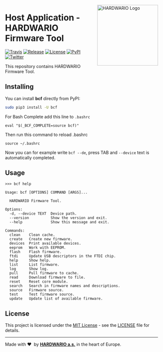 <a href="https://www.hardwario.com/"><img src="https://www.hardwario.com/ci/assets/hw-logo.svg" width="200" alt="HARDWARIO Logo" align="right"></a>

# Host Application - HARDWARIO Firmware Tool

[![Travis](https://img.shields.io/travis/hardwario/bch-firmware-tool/master.svg)](https://travis-ci.org/hardwario/bch-firmware-tool)
[![Release](https://img.shields.io/github/release/hardwario/bch-firmware-tool.svg)](https://github.com/hardwario/bch-firmware-tool/releases)
[![License](https://img.shields.io/github/license/hardwario/bch-firmware-tool.svg)](https://github.com/hardwario/bch-firmware-tool/blob/master/LICENSE)
[![PyPI](https://img.shields.io/pypi/v/bcf.svg)](https://pypi.org/project/bcf/)
[![Twitter](https://img.shields.io/twitter/follow/hardwario_en.svg?style=social&label=Follow)](https://twitter.com/hardwario_en)

This repository contains HARDWARIO Firmware Tool.

## Installing

You can install **bcf** directly from PyPI:

```sh
sudo pip3 install -U bcf
```

For Bash Complete add this line to `.bashrc`
```
eval "$(_BCF_COMPLETE=source bcf)"
```
Then run this command to reload .bashrc
```
source ~/.bashrc
```
Now you can for example write `bcf --de`, press TAB and `--device` text is automatically completed.

## Usage

```
>>> bcf help

Usage: bcf [OPTIONS] COMMAND [ARGS]...

  HARDWARIO Firmware Tool.

Options:
  -d, --device TEXT  Device path.
  --version          Show the version and exit.
  --help             Show this message and exit.

Commands:
  clean    Clean cache.
  create   Create new firmware.
  devices  Print available devices.
  eeprom   Work with EEPROM.
  flash    Flash firmware.
  ftdi     Update USB descriptors in the FTDI chip.
  help     Show help.
  list     List firmware.
  log      Show log.
  pull     Pull firmware to cache.
  read     Download firmware to file.
  reset    Reset core module.
  search   Search in firmware names and descriptions.
  source   Firmware source.
  test     Test firmware source.
  update   Update list of available firmware.
```


## License

This project is licensed under the [MIT License](https://opensource.org/licenses/MIT/) - see the [LICENSE](LICENSE) file for details.

---

Made with &#x2764;&nbsp; by [**HARDWARIO a.s.**](https://www.hardwario.com/) in the heart of Europe.
